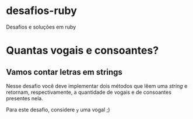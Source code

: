 # desafios-ruby
Desafios e soluções em ruby 

# Quantas vogais e consoantes?

## Vamos contar letras em strings

Nesse desafio você deve implementar dois métodos que lêem uma *string* e retornam,
respectivamente, a quantidade de vogais e de consoantes presentes nela.

Para este desafio, considere `y` uma vogal ;)
